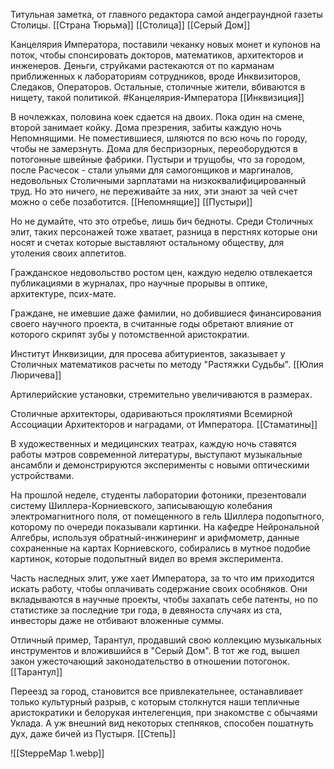 
Титульная заметка, от главного редактора самой андеграундной газеты Столицы. 
[[Страна Тюрьма]] [[Столица]] [[Серый Дом]] 

Канцелярия Императора, поставили чеканку новых монет и купонов на поток, чтобы спонсировать докторов, математиков, архитекторов и инженеров. Деньги, струйками растекаются от по карманам приближенных к лабораториям сотрудников, вроде Инквизиторов, Следаков, Операторов. Остальные, столичные жители, вбиваются в нищету, такой политикой.
#Канцелярия-Императора [[Инквизиция]] 

В ночлежках, половина коек сдается на двоих. Пока один на смене, второй занимает койку. Дома презрения, забиты каждую ночь Непомнящими. Не поместившиеся, шляются по всю ночь по городу, чтобы не замерзнуть. Дома для беспризорных, переоборудются в потогонные швейные фабрики. Пустыри и трущобы, что за городом, после Расчесок - стали ульями для самогонщиков и маргиналов, недовольных Столичными зарплатами на низкоквалифицированный труд. Но это ничего, не переживайте за них, эти знают за чей счет можно о себе позаботится.
[[Непомнящие]] [[Пустыри]] 

Но не думайте, что это отребье, лишь бич бедноты. Среди Столичных элит, таких персонажей тоже хватает, разница в перстнях которые они носят и счетах которые выставляют остальному обществу, для утоления своих аппетитов.  

Гражданское недовольство ростом цен, каждую неделю отвлекается публикациями в журналах, про научные прорывы в оптике, архитектуре, псих-мате. 

Граждане, не имевшие даже фамилии, но добившиеся финансирования своего научного проекта, в считанные годы обретают влияние от которого скрипят зубы у потомственной аристократии.

Институт Инквизиции, для просева абитуриентов, заказывает у Столичных математиков расчеты по методу "Растяжки Судьбы".  [[Юлия Люричева]] 

Артилерийские установки, стремительно увеличиваются в размерах.

Столичные архитекторы, одариваються проклятиями Всемирной Ассоциации Архитекторов и наградами, от Императора. [[Стаматины]] 

В художественных и медицинских театрах, каждую ночь ставятся работы мэтров современной литературы, выступают музыкальные ансамбли и демонстрируются эксперименты с новыми оптическими устройствами.

На прошлой неделе, студенты лаборатории фотоники, презентовали систему Шиллера-Корниевского, записывающую колебания электромагнитного поля, от помещенного в гель Шиллера подопытного, которому по очереди показывали картинки. На кафедре Нейрональной Алгебры, используя обратный-инжинеринг и арифмометр, данные сохраненные на картах Корниевского, собирались в мутное подобие картинок, которые подопытный видел во время эксперимента. 

Часть наследных элит, уже хает Императора, за то что им приходится искать работу, чтобы оплачивать содержание своих особняков. Они вкладываются в научные проекты, чтобы захапать себе патенты, но по статистике за последние три года, в девяноста случаях из ста, инвесторы даже не отбивают вложенные суммы.

Отличный пример, Тарантул, продавший свою коллекцию музыкальных инструментов и вложившийся в "Серый Дом". В тот же год, вышел закон ужесточающий законодательство в отношении потогонок. [[Тарантул]] 

Переезд за город, становится все привлекательнее, останавливает только культурный разрыв, с которым столкнутся наши тепличные аристократики и белорукая интелегенция, при знакомстве с обычаями Уклада. А уж внешний вид некоторых степняков, способен пошатнуть дух, даже бичей из Пустыря.
[[Степь]] 

![[SteppeMap 1.webp]]